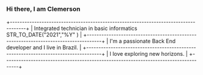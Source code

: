 ###                             Hi there, I am Clemerson                            
+------------------------------------------------------------------------------------+
| Integrated technician in basic informatics STR_TO_DATE("2021","%Y" )               |
+------------------------------------------------------------------------------------+
| I'm a passionate Back End developer and I live in Brazil.                          |
+------------------------------------------------------------------------------------+
| I love exploring new horizons.                                                     |
+------------------------------------------------------------------------------------+
